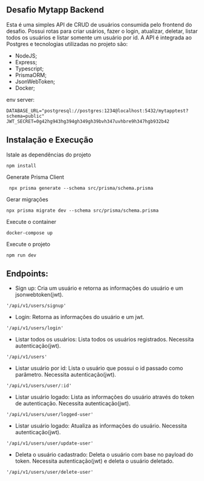 ## Desafio Mytapp Backend

Esta é uma simples API de CRUD de usuários consumida pelo frontend do desafio. Possui rotas para criar usários, fazer o login, atualizar, deletar, listar todos os usuários e listar somente um usuário por id. A API é integrada ao Postgres e tecnologias utilizadas no projeto são:
-   NodeJS;
-   Express;
-   Typescript;
-   PrismaORM;
-   JsonWebToken;
-   Docker;

env server:
```
DATABASE_URL="postgresql://postgres:1234@localhost:5432/mytapptest?schema=public"
JWT_SECRET=0g42hg943hg394gh349gh39bvh347uvhbre9h347hgb932b42
```
## Instalação e Execução
Istale as dependências do projeto
```
npm install
```
Generate Prisma Client
```
 npx prisma generate --schema src/prisma/schema.prisma
```
Gerar migrações
```
npx prisma migrate dev --schema src/prisma/schema.prisma
```
Execute o container
```
docker-compose up
```
Execute o projeto
```
npm run dev
```
## Endpoints:

-   Sign up:
  Cria um usuário e retorna as informações do usuário e um jsonwebtoken(jwt).
```
'/api/v1/users/signup'
```
-   Login:
  Retorna as informações do usuário e um jwt.
```
'/api/v1/users/login'
```
-   Listar todos os usuários:
  Lista todos os usuários registrados. Necessita autenticação(jwt).
```
'/api/v1/users'
```
-   Listar usuário por id:
  Lista o usuário que possui o id passado como parâmetro. Necessita autenticação(jwt).
```
'/api/v1/users/user/:id'
```
-   Listar usuário logado:
  Lista as informações do usuário através do token de autenticação. Necessita autenticação(jwt).
```
'/api/v1/users/user/logged-user'
```
-   Listar usuário logado:
 Atualiza as informações do usuário. Necessita autenticação(jwt).
```
'/api/v1/users/user/update-user'
```
-  Deleta o usuário cadastrado:
 Deleta o usuário com base no payload do token. Necessita autenticação(jwt) e deleta o usuário deletado.
```
'/api/v1/users/user/delete-user'
```
